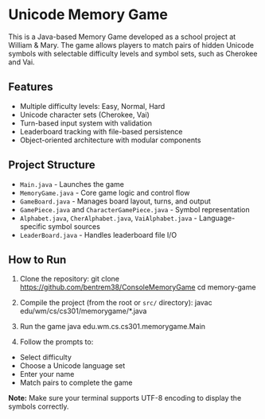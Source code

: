 # Unicode Memory Game

This is a Java-based Memory Game developed as a school project at William & Mary. The game allows players to match pairs of hidden Unicode symbols with selectable difficulty levels and symbol sets, such as Cherokee and Vai.

## Features

- Multiple difficulty levels: Easy, Normal, Hard
- Unicode character sets (Cherokee, Vai)
- Turn-based input system with validation
- Leaderboard tracking with file-based persistence
- Object-oriented architecture with modular components

## Project Structure

- `Main.java` - Launches the game
- `MemoryGame.java` - Core game logic and control flow
- `GameBoard.java` - Manages board layout, turns, and output
- `GamePiece.java` and `CharacterGamePiece.java` - Symbol representation
- `Alphabet.java`, `CherAlphabet.java`, `VaiAlphabet.java` - Language-specific symbol sources
- `LeaderBoard.java` - Handles leaderboard file I/O

## How to Run

1. Clone the repository:
git clone https://github.com/bentrem38/ConsoleMemoryGame
cd memory-game
2. Compile the project (from the root or `src/` directory):
javac edu/wm/cs/cs301/memorygame/*.java
3. Run the game
java edu.wm.cs.cs301.memorygame.Main

4. Follow the prompts to:
- Select difficulty
- Choose a Unicode language set
- Enter your name
- Match pairs to complete the game

**Note:** Make sure your terminal supports UTF-8 encoding to display the symbols correctly.
